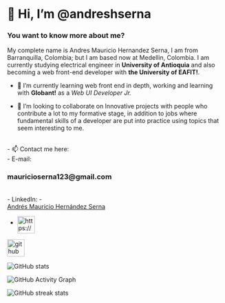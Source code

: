 <div align-content="center"><h1> 👋 Hi, I’m @andreshserna</h1></div>

<h3>You want to know more about me?</h3>
My complete name is Andres Mauricio Hernandez Serna, I am from Barranquilla, Colombia; but I am based now at Medellin, Colombia. I am currently studying electrical engineer in <strong>University of Antioquia</strong> and also becoming a web front-end developer with <strong>the University of EAFIT!</strong>.

- 🌱 I’m currently learning web front end in depth, working and learning with <strong>Globant!</strong> as a </strong><i>Web UI Developer Jr.</i></strong>

- 💞️ I’m looking to collaborate on Innovative projects with people who contribute a lot to my formative stage, in addition to
jobs where fundamental skills of a developer are put into practice using topics that seem interesting to me.

<br>
- 📫 Contact me here:<br>
- E-mail: <h3>mauricioserna123@gmail.com</h3><br>
- LinkedIn:
- <div class="badge-base LI-profile-badge" data-locale="es_ES" data-size="medium" data-theme="light" data-type="HORIZONTAL" data-vanity="amhs03" data-version="v1"><a class="badge-base__link LI-simple-link" href="https://co.linkedin.com/in/amhs03?trk=profile-badge">Andrés Mauricio Hernández Serna</a></div>


-    <a href="https://www.linkedin.com/in/amhs03/" target="_blank"><img src="https://cdn-icons-png.flaticon.com/512/174/174857.png" alt="https://www.linkedin.com/in/amhs03/" style="max-width: 100%;" width="40" height="40" align="middle"></a>


[<img src='https://cdn.jsdelivr.net/npm/simple-icons@3.0.1/icons/github.svg' alt='github' height='40'>](https://github.com/andreshserna)  

![GitHub stats](https://github-readme-stats.vercel.app/api?username=andreshserna&show_icons=true&count_private=true)  

![GitHub Activity Graph](https://activity-graph.herokuapp.com/graph?username=andreshserna)  

![GitHub streak stats](https://github-readme-streak-stats.herokuapp.com/?user=andreshserna)
